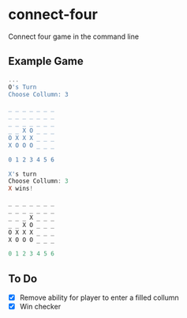 # connect-four 
Connect four game in the command line 



## Example Game
``` powershell
...
O's Turn
Choose Collumn: 3

_ _ _ _ _ _ _
_ _ _ _ _ _ _
_ _ _ _ _ _ _
_ _ X O _ _ _
O X X X _ _ _
X O O O _ _ _

0 1 2 3 4 5 6

X's turn
Choose Collumn: 3
X wins!

_ _ _ _ _ _ _
_ _ _ _ _ _ _
_ _ _ X _ _ _
_ _ X O _ _ _
O X X X _ _ _
X O O O _ _ _

0 1 2 3 4 5 6
```

## To Do 
- [X] Remove ability for player to enter a filled collumn
- [X] Win checker